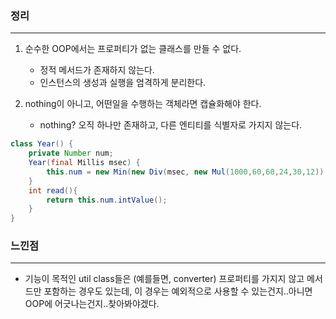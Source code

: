 ### 정리

---

1. 순수한 OOP에서는 프로퍼티가 없는 클래스를 만들 수 없다.
    - 정적 메서드가 존재하지 않는다.
    - 인스턴스의 생성과 실행을 엄격하게 분리한다.

2. nothing이 아니고, 어떤일을 수행하는 객체라면 캡슐화해야 한다.
    - nothing? 오직 하나만 존재하고, 다른 엔티티를 식별자로 가지지 않는다.

```java
class Year() {
	private Number num;
	Year(final Millis msec) {
		this.num = new Min(new Div(msec, new Mul(1000,60,60,24,30,12)), 1970);
	}
	int read(){
		return this.num.intValue();
	}
}
```

### 느낀점

---

- 기능이 목적인 util class들은 (예를들면, converter) 프로퍼티를 가지지 않고 메서드만 포함하는 경우도 있는데, 이 경우는 예외적으로 사용할 수 있는건지..아니면 OOP에 어긋나는건지..찾아봐야겠다.
